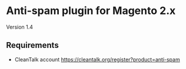 Anti-spam plugin for Magento 2.x
============
Version 1.4

## Requirements

* CleanTalk account https://cleantalk.org/register?product=anti-spam